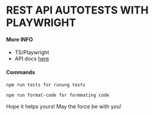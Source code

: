 
# REST API AUTOTESTS WITH PLAYWRIGHT

#### More INFO
- TS/Playwright
- API docs [here](https://crudapi.co.uk/help/api-docs)



#### Commands
```sh
npm run tests for runung tests
```
```sh
npm run format-code for formmating code
```

Hope it helps yours! May the force be with you!